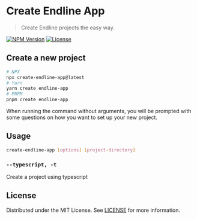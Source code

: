 # Create Endline App

> Create Endline projects the easy way.

[![NPM Version][npm-version-badge]][npm-package-url]
[![License][npm-license-badge]](/LICENSE)

## Create a new project

```bash
# NPX
npx create-endline-app@latest
# Yarn
yarn create endline-app
# PNPM
pnpm create endline-app
```

When running the command without arguments,
you will be prompted with some questions on how you want to set up your new project.

## Usage

```bash
create-endline-app [options] [project-directory]
```

### `--typescript, -t`

Create a project using typescript

## License

Distributed under the MIT License. See [LICENSE](../../LICENSE) for more information.

[npm-package-url]: https://www.npmjs.com/package/create-endline-app
[npm-version-badge]: https://img.shields.io/npm/v/create-endline-app?style=for-the-badge
[npm-license-badge]: https://img.shields.io/npm/l/create-endline-app?style=for-the-badge
